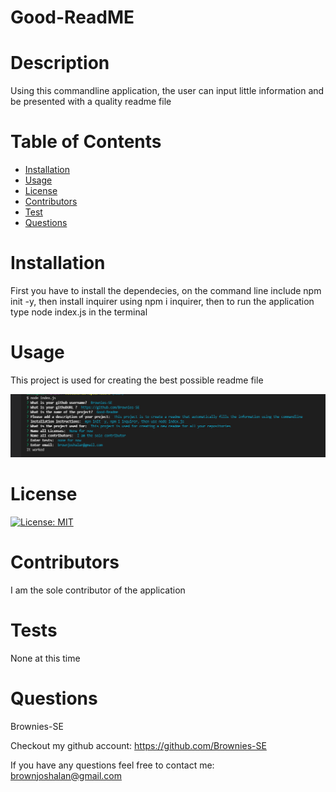 # Good-ReadME

  # Description 
  Using this commandline application, the user can input little information and be presented with a quality readme file

  # Table of Contents
  * [Installation](#installation)
  * [Usage](#usage)
  * [License](#license)
  * [Contributors](#contributors)
  * [Test](#tests)
  * [Questions](#questions)

  # Installation
  First you have to install the dependecies, on the command line include npm init -y, then install inquirer using npm i inquirer, then to run the application type node index.js in the terminal
  # Usage
  This project is used for creating the best possible readme file 

  <img src= 'https://raw.githubusercontent.com/Brownies-SE/EasyReadMe/main/images/Capture.PNG'> 

  # License
  [![License: MIT](https://img.shields.io/badge/License-MIT-yellow.svg)](https://opensource.org/licenses/MIT)
  # Contributors
  I am the sole contributor of the application
  # Tests
  None at this time
  # Questions
  Brownies-SE 

  Checkout my github account: https://github.com/Brownies-SE 

  If you have any questions feel free to contact me: brownjoshalan@gmail.com

